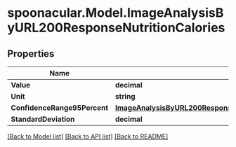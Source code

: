 # spoonacular.Model.ImageAnalysisByURL200ResponseNutritionCalories

## Properties

Name | Type | Description | Notes
------------ | ------------- | ------------- | -------------
**Value** | **decimal** |  | 
**Unit** | **string** |  | 
**ConfidenceRange95Percent** | [**ImageAnalysisByURL200ResponseNutritionCaloriesConfidenceRange95Percent**](ImageAnalysisByURL200ResponseNutritionCaloriesConfidenceRange95Percent.md) |  | 
**StandardDeviation** | **decimal** |  | 

[[Back to Model list]](../README.md#documentation-for-models) [[Back to API list]](../README.md#documentation-for-api-endpoints) [[Back to README]](../README.md)

